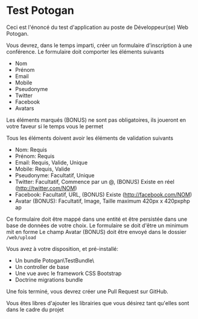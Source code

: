 Test Potogan
============

Ceci est l'énoncé du test d'application au poste de Développeur(se) Web Potogan.

Vous devrez, dans le temps imparti, créer un formulaire d'inscription à une conférence.
Le formulaire doit comporter les éléments suivants
  - Nom
  - Prénom
  - Email
  - Mobile
  - Pseudonyme
  - Twitter
  - Facebook
  - Avatars

Les éléments marqués (BONUS) ne sont pas obligatoires, ils joueront en votre faveur si le temps vous le permet 

Tous les éléments doivent avoir les éléments de validation suivants
  - Nom: Requis
  - Prénom: Requis
  - Email: Requis, Valide, Unique
  - Mobile: Requis, Valide
  - Pseudonyme: Facultatif, Unique
  - Twitter: Facultatif, Commence par un @, (BONUS) Existe en réel (http://twitter.com/NOM)
  - Facebook: Facultatif, URL, (BONUS) Existe (http://facebook.com/NOM)
  - Avatar (BONUS): Facultatif, Image, Taille maximum 420px x 420pxphp ap

Ce formulaire doit être mappé dans une entité et être persistée dans une base de données de votre choix.
Le formulaire se doit d'être un minimum mit en forme
Le champ Avatar (BONUS) doit être envoyé dans le dossier `/web/upload`

Vous avez à votre disposition, et pré-installé:
  - Un bundle Potogan\TestBundle\
  - Un controller de base
  - Une vue avec le framework CSS Bootstrap
  - Doctrine migrations bundle

Une fois terminé, vous devrez créer une Pull Request sur GitHub.

Vous êtes libres d'ajouter les librairies que vous désirez tant qu'elles sont dans le cadre du projet

